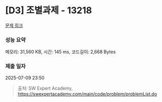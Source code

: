 # [D3] 조별과제 - 13218 

[문제 링크](https://swexpertacademy.com/main/code/problem/problemDetail.do?contestProbId=AXzjvCCq-PwDFASs) 

### 성능 요약

메모리: 31,560 KB, 시간: 145 ms, 코드길이: 2,668 Bytes

### 제출 일자

2025-07-09 23:50



> 출처: SW Expert Academy, https://swexpertacademy.com/main/code/problem/problemList.do